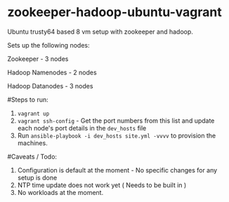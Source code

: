 # zookeeper-hadoop-ubuntu-vagrant
Ubuntu trusty64 based 8 vm setup with zookeeper and hadoop.

Sets up the following nodes:

Zookeeper - 3 nodes

Hadoop Namenodes - 2 nodes

Hadoop Datanodes - 3 nodes

#Steps to run:

1. ````vagrant up````
2. ````vagrant ssh-config```` - Get the port numbers from this list and update each node's port details in the ````dev_hosts```` file
3. Run ````ansible-playbook -i dev_hosts site.yml -vvvv```` to provision the machines.

#Caveats / Todo:

1. Configuration is default at the moment - No specific changes for any setup is done
2. NTP time update does not work yet ( Needs to be built in )
3. No workloads at the moment.
